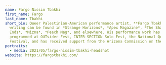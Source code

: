 ```yaml
---
name: Fargo Nissim Tbakhi
first_name: Fargo
last_name: Tbakhi
short_bio: Queer Palestinian-American performance artist, **Fargo Tbakhi**’s
  writing can be found in *Strange Horizons*, *Apex Magazine*, *The Shallow
  Ends*, *Mizna*, *Peach Mag*, and elsewhere. His performance work has been
  programmed at OUTsider Fest, INTER-SECTION Solo Fest, the National Queer Arts
  Festival, and has received support from the Arizona Commission on the Arts.
portraits:
  - media: 2021/05/fargo-nissim-tbakhi-headshot
website: https://fargotbakhi.com/
---
```

